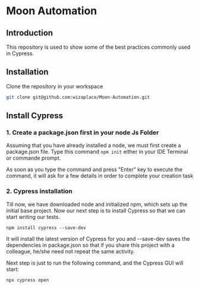 # Moon Automation

## Introduction

This repository is used to show some of the best practices commonly used in Cypress.

## Installation

Clone the repository in your workspace
```bash
git clone git@github.com:wizaplace/Moon-Automation.git
```

## Install Cypress

### 1. Create a package.json first in your node Js Folder
Assuming that you have already installed a node, we must first create a package.json file.
Type this command `npm init` either in your IDE Terminal or commande prompt.

As soon as you type the command and press "Enter" key to execute the command, it will ask for a few details in order to complete your creation task

### 2. Cypress installation

Till now, we have downloaded node and initialized npm, which sets up the initial base project. Now our next step is to install Cypress so that we can start writing our tests.

`npm install cypress --save-dev`

It will install the latest version of Cypress for you and --save-dev saves the dependencies in package.json so that if you share this project with a colleague, he/she need not repeat the same activity.

Next step is just to run the following command, and the Cypress GUI will start:

`npx cypress open`
